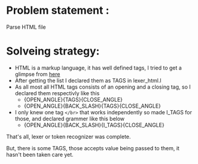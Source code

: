 # Problem statement :
Parse HTML file

# Solveing strategy:
 - HTML is a markup language, it has well defined tags, I tried to get a glimpse from [here](https://www.w3schools.com/TAGS/default.ASP)
 - After getting the list I declared them as TAGS in lexer_html.l
 - As all most all HTML tags consists of an opening and a closing tag, so I declared them respectivly like this 
   - {OPEN_ANGLE}{TAGS}{CLOSE_ANGLE}
   - {OPEN_ANGLE}{BACK_SLASH}{TAGS}{CLOSE_ANGLE}
 - I only knew one tag `</br>` that works independently so made I_TAGS for those, and declared grammer like this below
   - {OPEN_ANGLE}{BACK_SLASH}{I_TAGS}{CLOSE_ANGLE}

That's all, lexer or token recognizer was complete.

But, there is some TAGS, those accepts value being passed to them, it hasn't been taken care yet.
